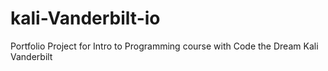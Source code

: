 # kali-Vanderbilt-io
Portfolio Project for Intro to Programming course with Code the Dream
Kali Vanderbilt